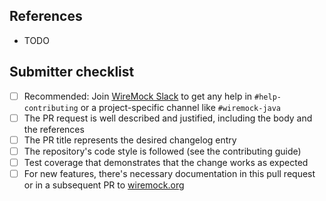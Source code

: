 <!-- Please describe your pull request here. -->

## References

- TODO

<!-- References to relevant GitHub issues and pull requests, esp. upstream and downstream changes -->

## Submitter checklist

- [ ] Recommended: Join [WireMock Slack](https://slack.wiremock.org/) to get any help in `#help-contributing` or a project-specific channel like `#wiremock-java`
- [ ] The PR request is well described and justified, including the body and the references
- [ ] The PR title represents the desired changelog entry
- [ ] The repository's code style is followed (see the contributing guide)
- [ ] Test coverage that demonstrates that the change works as expected
- [ ] For new features, there's necessary documentation in this pull request or in a subsequent PR to [wiremock.org](https://github.com/wiremock/wiremock.org)

<!--
Put an `x` into the [ ] to show you have filled the information.
The template comes from https://github.com/wiremock/.github/blob/main/.github/pull_request_template.md 
You can override it by creating .github/pull_request_template.md in your own repository 
-->
